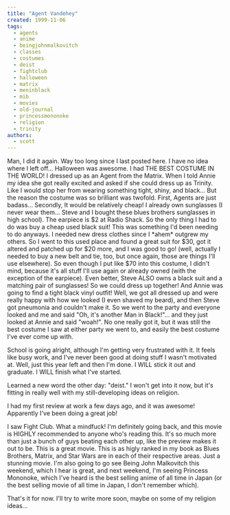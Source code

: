 ```yaml
---
title: "Agent Vandehey"
created: 1999-11-06
tags:
  - agents
  - anime
  - beingjohnmalkovitch
  - classes
  - costumes
  - deist
  - fightclub
  - halloween
  - matrix
  - meninblack
  - mib
  - movies
  - old-journal
  - princessmononoke
  - religion
  - trinity
authors:
  - scott
---
```


Man, I did it again. Way too long since I last posted here. I have no idea where I left off... Halloween was awesome. I had THE BEST COSTUME IN THE WORLD! I dressed up as an Agent from the Matrix. When I told Annie my idea she got really excited and asked if she could dress up as Trinity. Like I would stop her from wearing something tight, shiny, and black... But the reason the costume was so brilliant was twofold. First, Agents are just badass... Secondly, It would be relatively cheap! I already own sunglasses (I never wear them... Steve and I bought these blues brothers sunglasses in high school). The earpiece is $2 at Radio Shack. So the only thing I had to do was buy a cheap used black suit! This was something I'd been needing to do anyways. I needed new dress clothes since I \*ahem\* outgrew my others. So I went to this used place and found a great suit for $30, got it altered and patched up for $20 more, and I was good to go! (well, actually I needed to buy a new belt and tie, too, but once again, those are things I'll use elsewhere). So even though I put like $70 into this costume, I didn't mind, because it's all stuff I'll use again or already owned (with the exception of the earpiece). Even better, Steve ALSO owns a black suit and a matching pair of sunglasses! So we could dress up together! And Annie was going to find a tight black vinyl outfit! Well, we got all dressed up and were really happy with how we looked (I even shaved my beard), and then Steve got pneumonia and couldn't make it. So we went to the party and everyone looked and me and said "Oh, it's another Man in Black!"... and they just looked at Annie and said "woah!". No one really got it, but it was still the best costume I saw at either party we went to, and easily the best costume I've ever come up with.

School is going alright, although I'm getting very frustrated with it. It feels like busy work, and I've never been good at doing stuff I wasn't motivated at. Well, just this year left and then I'm done. I WILL stick it out and graduate. I WILL finish what I've started.

Learned a new word the other day: "deist." I won't get into it now, but it's fitting in really well with my still-developing ideas on religion.

I had my first review at work a few days ago, and it was awesome! Apparently I've been doing a great job!

I saw Fight Club. What a mindfuck! I'm definitely going back, and this movie is HIGHLY recommended to anyone who's reading this. It's so much more than just a bunch of guys beating each other up, like the preview makes it out to be. This is a great movie. This is as higly ranked in my book as Blues Brothers, Matrix, and Star Wars are in each of their respective areas. Just a stunning movie. I'm also going to go see Being John Malkovitch this weekend, which I hear is great, and next weekend, I'm seeing Princess Mononoke, which I've heard is the best selling anime of all time in Japan (or the best selling movie of all time in Japan, I don't remember which).

That's it for now. I'll try to write more soon, maybe on some of my religion ideas...
